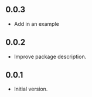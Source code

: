 ## 0.0.3

- Add in an example

## 0.0.2

- Improve package description.
## 0.0.1

- Initial version.

